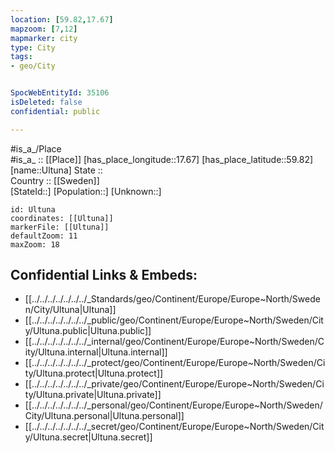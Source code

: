 ```yaml
---
location: [59.82,17.67] 
mapzoom: [7,12] 
mapmarker: city 
type: City
tags:
- geo/City


SpocWebEntityId: 35106
isDeleted: false
confidential: public

---
```

#is_a_/Place  
#is_a_ :: [[Place]] 
[has_place_longitude::17.67] 
[has_place_latitude::59.82] 
[name::Ultuna] 
State ::  
Country :: [[Sweden]]  
[StateId::] 
[Population::] 
[Unknown::] 


```leaflet
id: Ultuna
coordinates: [[Ultuna]] 
markerFile: [[Ultuna]] 
defaultZoom: 11 
maxZoom: 18
```


## Confidential Links & Embeds: 
- [[../../../../../../../_Standards/geo/Continent/Europe/Europe~North/Sweden/City/Ultuna|Ultuna]] 
- [[../../../../../../../_public/geo/Continent/Europe/Europe~North/Sweden/City/Ultuna.public|Ultuna.public]] 
- [[../../../../../../../_internal/geo/Continent/Europe/Europe~North/Sweden/City/Ultuna.internal|Ultuna.internal]] 
- [[../../../../../../../_protect/geo/Continent/Europe/Europe~North/Sweden/City/Ultuna.protect|Ultuna.protect]] 
- [[../../../../../../../_private/geo/Continent/Europe/Europe~North/Sweden/City/Ultuna.private|Ultuna.private]] 
- [[../../../../../../../_personal/geo/Continent/Europe/Europe~North/Sweden/City/Ultuna.personal|Ultuna.personal]] 
- [[../../../../../../../_secret/geo/Continent/Europe/Europe~North/Sweden/City/Ultuna.secret|Ultuna.secret]] 
